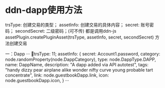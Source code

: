 ddn-dapp使用方法
===============
trsType: 创建交易的类型； 
assetInfo: 创建交易的具体内容； 
secret: 账号密码； 
secondSecret: 二级密码；(可不传)
都是调用ddn-js  assetPlugin.createPluginAsset(trsType, assetInfo, secret, secondSecret) 方法创建交易

一：Dapp
···
trsType: 11;
assetInfo: {
              secret: Account1.password,
              category: node.randomProperty(node.DappCategory),
              type: node.DappType.DAPP,
              name: DappName,
              description: "A dapp added via API autotest",
              tags: "handy dizzy pear airplane alike wonder nifty curve young probable tart concentrate",
              link: node.guestbookDapp.link,
              icon: node.guestbookDapp.icon,
            }
···

